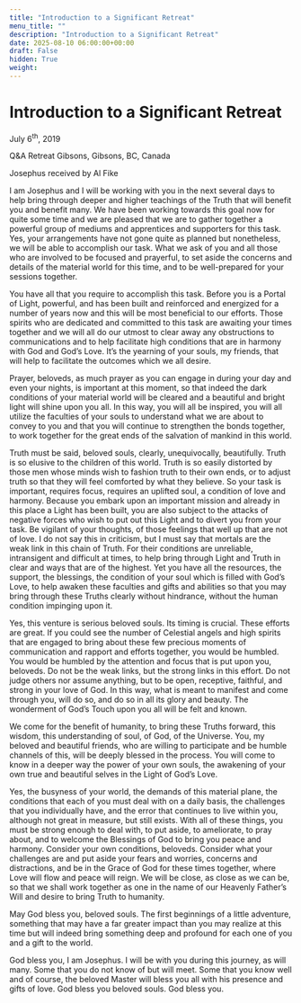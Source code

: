 ```yaml
---
title: "Introduction to a Significant Retreat"
menu_title: ""
description: "Introduction to a Significant Retreat"
date: 2025-08-10 06:00:00+00:00
draft: False
hidden: True
weight:
---
```

# Introduction to a Significant Retreat

July 6<sup>th</sup>, 2019

Q&A Retreat Gibsons, Gibsons, BC, Canada

Josephus received by Al Fike

I am Josephus and I will be working with you in the next several days to help bring through deeper and higher teachings of the Truth that will benefit you and benefit many. We have been working towards this goal now for quite some time and we are pleased that we are to gather together a powerful group of mediums and apprentices and supporters for this task. Yes, your arrangements have not gone quite as planned but nonetheless, we will be able to accomplish our task. What we ask of you and all those who are involved to be focused and prayerful, to set aside the concerns and details of the material world for this time, and to be well-prepared for your sessions together.

You have all that you require to accomplish this task. Before you is a Portal of Light, powerful, and has been built and reinforced and energized for a number of years now and this will be most beneficial to our efforts. Those spirits who are dedicated and committed to this task are awaiting your times together and we will all do our utmost to clear away any obstructions to communications and to help facilitate high conditions that are in harmony with God and God’s Love. It’s the yearning of your souls, my friends, that will help to facilitate the outcomes which we all desire.

Prayer, beloveds, as much prayer as you can engage in during your day and even your nights, is important at this moment, so that indeed the dark conditions of your material world will be cleared and a beautiful and bright light will shine upon you all. In this way, you will all be inspired, you will all utilize the faculties of your souls to understand what we are about to convey to you and that you will continue to strengthen the bonds together, to work together for the great ends of the salvation of mankind in this world.

Truth must be said, beloved souls, clearly, unequivocally, beautifully. Truth is so elusive to the children of this world. Truth is so easily distorted by those men whose minds wish to fashion truth to their own ends, or to adjust truth so that they will feel comforted by what they believe. So your task is important, requires focus, requires an uplifted soul, a condition of love and harmony. Because you embark upon an important mission and already in this place a Light has been built, you are also subject to the attacks of negative forces who wish to put out this Light and to divert you from your task. Be vigilant of your thoughts, of those feelings that well up that are not of love. I do not say this in criticism, but I must say that mortals are the weak link in this chain of Truth. For their conditions are unreliable, intransigent and difficult at times, to help bring through Light and Truth in clear and ways that are of the highest. Yet you have all the resources, the support, the blessings, the condition of your soul which is filled with God’s Love, to help awaken these faculties and gifts and abilities so that you may bring through these Truths clearly without hindrance, without the human condition impinging upon it.

Yes, this venture is serious beloved souls. Its timing is crucial. These efforts are great. If you could see the number of Celestial angels and high spirits that are engaged to bring about these few precious moments of communication and rapport and efforts together, you would be humbled. You would be humbled by the attention and focus that is put upon you, beloveds. Do not be the weak links, but the strong links in this effort. Do not judge others nor assume anything, but to be open, receptive, faithful, and strong in your love of God. In this way, what is meant to manifest and come through you, will do so, and do so in all its glory and beauty. The wonderment of God’s Touch upon you all will be felt and known.

We come for the benefit of humanity, to bring these Truths forward, this wisdom, this understanding of soul, of God, of the Universe. You, my beloved and beautiful friends, who are willing to participate and be humble channels of this, will be deeply blessed in the process. You will come to know in a deeper way the power of your own souls, the awakening of your own true and beautiful selves in the Light of God’s Love.

Yes, the busyness of your world, the demands of this material plane, the conditions that each of you must deal with on a daily basis, the challenges that you individually have, and the error that continues to live within you, although not great in measure, but still exists. With  all of these things, you must be strong enough to deal with, to put aside, to ameliorate, to pray about, and to welcome the Blessings of God to bring you peace and harmony.
Consider your own conditions, beloveds. Consider what your challenges are and put aside your fears and worries, concerns and distractions, and be in the Grace of God for these times together, where Love will flow and peace will reign. We will be close, as close as we can be, so that we shall work together as one in the name of our Heavenly Father’s Will and desire to bring Truth to humanity.

May God bless you, beloved souls. The first beginnings of a little adventure, something that may have a far greater impact than you may realize at this time but will indeed bring something deep and profound for each one of you and a gift to the world.

God bless you, I am Josephus. I will be with you during this journey, as will many. Some that you do not know of but will meet. Some that you know well and of course, the beloved Master will bless you all with his presence and gifts of love. God bless you beloved souls. God bless you.
